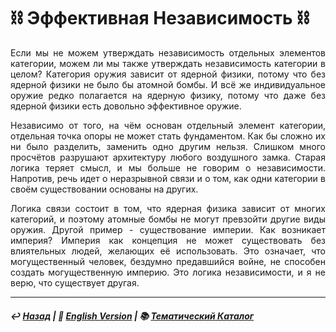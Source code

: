 # ⛓️ Эффективная Независимость ⛓️

<p align="justify">Если мы не можем утверждать независимость отдельных элементов категории, можем ли мы также утверждать независимость категории в целом? Категория оружия зависит от ядерной физики, потому что без ядерной физики не было бы атомной бомбы. И всё же индивидуальное оружие редко полагается на ядерную физику, потому что даже без ядерной физики есть довольно эффективное оружие.</p>

<p align="justify">Независимо от того, на чём основан отдельный элемент категории, отдельная точка опоры не может стать фундаментом. Как бы сложно их ни было разделить, заменить одно другим нельзя. Слишком много просчётов разрушают архитектуру любого воздушного замка. Старая логика теряет смысл, и мы больше не говорим о независимости. Напротив, речь идет о неразрывной связи и о том, как одни категории в своём существовании основаны на других.</p>

<p align="justify">Логика связи состоит в том, что ядерная физика зависит от многих категорий, и поэтому атомные бомбы не могут превзойти другие виды оружия. Другой пример - существование империи. Как возникает империя? Империя как концепция не может существовать без влиятельных людей, желающих её использовать. Это означает, что могущественный человек, бездумно предавшийся войне, не способен создать могущественную империю. Это логика независимости, и я не верю, что существует другая.</p>

***

##### ↩️ [Назад](index-2.md) | 🗽 [English Version](independence.md) | 📚 [Тематический Каталог](index_2t.md)
